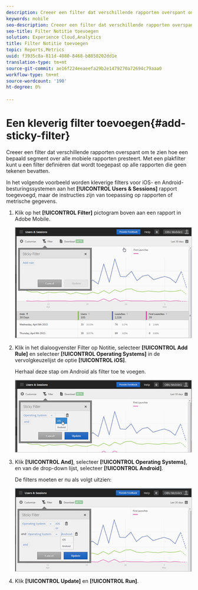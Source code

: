 ```yaml
---
description: Creeer een filter dat verschillende rapporten overspant om te zien hoe een bepaald segment over alle mobiele rapporten presteert. Met een plakfilter kunt u een filter definiëren dat wordt toegepast op alle rapporten die geen tekenen bevatten.
keywords: mobile
seo-description: Creeer een filter dat verschillende rapporten overspant om te zien hoe een bepaald segment over alle mobiele rapporten presteert. Met een plakfilter kunt u een filter definiëren dat wordt toegepast op alle rapporten die geen tekenen bevatten.
seo-title: Filter Notitie toevoegen
solution: Experience Cloud,Analytics
title: Filter Notitie toevoegen
topic: Reports,Metrics
uuid: f3935c8a-811d-4080-8468-b8850202dd1e
translation-type: tm+mt
source-git-commit: ae16f224eeaeefa29b2e1479270a72694c79aaa0
workflow-type: tm+mt
source-wordcount: '190'
ht-degree: 0%

---
```



# Een kleverig filter toevoegen{#add-sticky-filter}

Creeer een filter dat verschillende rapporten overspant om te zien hoe een bepaald segment over alle mobiele rapporten presteert. Met een plakfilter kunt u een filter definiëren dat wordt toegepast op alle rapporten die geen tekenen bevatten.

In het volgende voorbeeld worden kleverige filters voor iOS- en Android-besturingssystemen aan het **[!UICONTROL Users & Sessions]** rapport toegevoegd, maar de instructies zijn van toepassing op rapporten of metrische gegevens.

1. Klik op het **[!UICONTROL Filter]** pictogram boven aan een rapport in Adobe Mobile.

   ![](assets/sticky-filters.png)

1. Klik in het dialoogvenster Filter op Notitie, selecteer **[!UICONTROL Add Rule]** en selecteer **[!UICONTROL Operating Systems]** in de vervolgkeuzelijst de optie **[!UICONTROL iOS]**.

   Herhaal deze stap om Android als filter toe te voegen.

   ![](assets/sticky2.png)

1. Klik **[!UICONTROL And]**, selecteer **[!UICONTROL Operating Systems]**, en van de drop-down lijst, selecteer **[!UICONTROL Android]**.

   De filters moeten er nu als volgt uitzien:

   ![](assets/sticky3.png)

1. Klik **[!UICONTROL Update]** en **[!UICONTROL Run]**.
